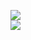 [![](https://img.shields.io/badge/Made%20With-Github%20Spray-lightgrey.svg?style=for-the-badge&logo=github)](https://github.com/Annihil/github-spray#12273)  
[![](https://i.imgur.com/2DrTn0Z.gif)](https://github.com/Annihil/github-spray)